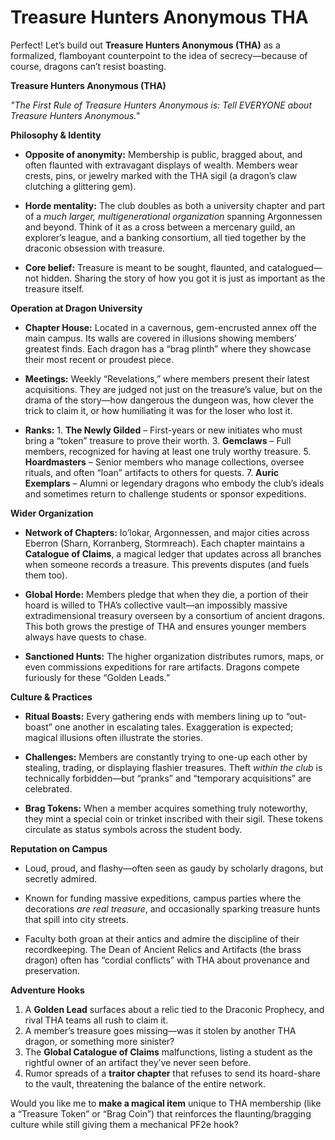 # Treasure Hunters Anonymous THA


Perfect! Let’s build out **Treasure Hunters Anonymous (THA)** as a formalized, flamboyant counterpoint to the idea of secrecy—because of course, dragons can’t resist boasting.

**Treasure Hunters Anonymous (THA)**

*"The First Rule of Treasure Hunters Anonymous is: Tell EVERYONE about Treasure Hunters Anonymous."*

**Philosophy & Identity**

* **Opposite of anonymity:** Membership is public, bragged about, and often flaunted with extravagant displays of wealth. Members wear crests, pins, or jewelry marked with the THA sigil (a dragon’s claw clutching a glittering gem).

* **Horde mentality:** The club doubles as both a university chapter and part of a *much larger, multigenerational organization* spanning Argonnessen and beyond. Think of it as a cross between a mercenary guild, an explorer’s league, and a banking consortium, all tied together by the draconic obsession with treasure.

* **Core belief:** Treasure is meant to be sought, flaunted, and catalogued—not hidden. Sharing the story of how you got it is just as important as the treasure itself.

**Operation at Dragon University**

* **Chapter House:** Located in a cavernous, gem-encrusted annex off the main campus. Its walls are covered in illusions showing members’ greatest finds. Each dragon has a “brag plinth” where they showcase their most recent or proudest piece.

* **Meetings:** Weekly “Revelations,” where members present their latest acquisitions. They are judged not just on the treasure’s value, but on the drama of the story—how dangerous the dungeon was, how clever the trick to claim it, or how humiliating it was for the loser who lost it.

* **Ranks:**	1. **The Newly Gilded** – First-years or new initiates who must bring a “token” treasure to prove their worth.
	3. **Gemclaws** – Full members, recognized for having at least one truly worthy treasure.
	5. **Hoardmasters** – Senior members who manage collections, oversee rituals, and often “loan” artifacts to others for quests.
	7. **Auric Exemplars** – Alumni or legendary dragons who embody the club’s ideals and sometimes return to challenge students or sponsor expeditions.

**Wider Organization**

* **Network of Chapters:** Io’lokar, Argonnessen, and major cities across Eberron (Sharn, Korranberg, Stormreach). Each chapter maintains a **Catalogue of Claims**, a magical ledger that updates across all branches when someone records a treasure. This prevents disputes (and fuels them too).

* **Global Horde:** Members pledge that when they die, a portion of their hoard is willed to THA’s collective vault—an impossibly massive extradimensional treasury overseen by a consortium of ancient dragons. This both grows the prestige of THA and ensures younger members always have quests to chase.

* **Sanctioned Hunts:** The higher organization distributes rumors, maps, or even commissions expeditions for rare artifacts. Dragons compete furiously for these “Golden Leads.”

**Culture & Practices**

* **Ritual Boasts:** Every gathering ends with members lining up to “out-boast” one another in escalating tales. Exaggeration is expected; magical illusions often illustrate the stories.

* **Challenges:** Members are constantly trying to one-up each other by stealing, trading, or displaying flashier treasures. Theft *within the club* is technically forbidden—but “pranks” and “temporary acquisitions” are celebrated.

* **Brag Tokens:** When a member acquires something truly noteworthy, they mint a special coin or trinket inscribed with their sigil. These tokens circulate as status symbols across the student body.

**Reputation on Campus**

* Loud, proud, and flashy—often seen as gaudy by scholarly dragons, but secretly admired.

* Known for funding massive expeditions, campus parties where the decorations *are real treasure*, and occasionally sparking treasure hunts that spill into city streets.

* Faculty both groan at their antics and admire the discipline of their recordkeeping. The Dean of Ancient Relics and Artifacts (the brass dragon) often has “cordial conflicts” with THA about provenance and preservation.

**Adventure Hooks**
1. A **Golden Lead** surfaces about a relic tied to the Draconic Prophecy, and rival THA teams all rush to claim it.
4. A member’s treasure goes missing—was it stolen by another THA dragon, or something more sinister?
5. The **Global Catalogue of Claims** malfunctions, listing a student as the rightful owner of an artifact they’ve never seen before.
8. Rumor spreads of a **traitor chapter** that refuses to send its hoard-share to the vault, threatening the balance of the entire network.

Would you like me to **make a magical item** unique to THA membership (like a “Treasure Token” or “Brag Coin”) that reinforces the flaunting/bragging culture while still giving them a mechanical PF2e hook?
